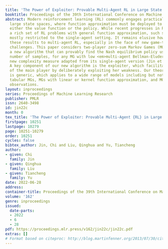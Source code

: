 ```yaml
---
title: 'The Power of Exploiter: Provable Multi-Agent RL in Large State Spaces'
booktitle: Proceedings of the 39th International Conference on Machine Learning
abstract: Modern reinforcement learning (RL) commonly engages practical problems with
  large state spaces, where function approximation must be deployed to approximate
  either the value function or the policy. While recent progresses in RL theory address
  a rich set of RL problems with general function approximation, such successes are
  mostly restricted to the single-agent setting. It remains elusive how to extend
  these results to multi-agent RL, especially in the face of new game-theoretical
  challenges. This paper considers two-player zero-sum Markov Games (MGs). We propose
  a new algorithm that can provably find the Nash equilibrium policy using a polynomial
  number of samples, for any MG with low <em>multi-agent Bellman-Eluder dimension</em>—a
  new complexity measure adapted from its single-agent version (Jin et al., 2021).
  A key component of our new algorithm is the exploiter, which facilitates the learning
  of the main player by deliberately exploiting her weakness. Our theoretical framework
  is generic, which applies to a wide range of models including but not limited to
  tabular MGs, MGs with linear or kernel function approximation, and MGs with rich
  observations.
layout: inproceedings
series: Proceedings of Machine Learning Research
publisher: PMLR
issn: 2640-3498
id: jin22c
month: 0
tex_title: 'The Power of Exploiter: Provable Multi-Agent {RL} in Large State Spaces'
firstpage: 10251
lastpage: 10279
page: 10251-10279
order: 10251
cycles: false
bibtex_author: Jin, Chi and Liu, Qinghua and Yu, Tiancheng
author:
- given: Chi
  family: Jin
- given: Qinghua
  family: Liu
- given: Tiancheng
  family: Yu
date: 2022-06-28
address:
container-title: Proceedings of the 39th International Conference on Machine Learning
volume: '162'
genre: inproceedings
issued:
  date-parts:
  - 2022
  - 6
  - 28
pdf: https://proceedings.mlr.press/v162/jin22c/jin22c.pdf
extras: []
# Format based on citeproc: http://blog.martinfenner.org/2013/07/30/citeproc-yaml-for-bibliographies/
---
```

